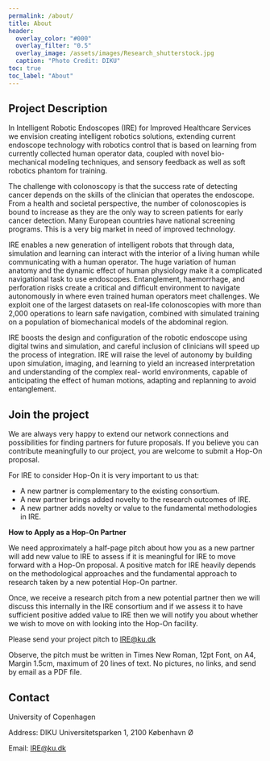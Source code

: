 ```yaml
---
permalink: /about/
title: About
header:
  overlay_color: "#000"
  overlay_filter: "0.5"
  overlay_image: /assets/images/Research_shutterstock.jpg
  caption: "Photo Credit: DIKU"
toc: true
toc_label: "About"
---
```

## Project Description

In Intelligent Robotic Endoscopes (IRE) for Improved Healthcare Services we envision creating intelligent robotics solutions, extending current endoscope technology with robotics control that is based on learning from currently collected human operator data, coupled with novel bio-mechanical modeling techniques, and sensory feedback as well as soft robotics phantom for training.

The challenge with colonoscopy is that the success rate of detecting cancer depends on the skills of the clinician that operates the endoscope. From a health and societal perspective, the number of colonoscopies is bound to increase as they are the only way to screen patients for early cancer detection. Many European countries have national screening programs. This is a very big market in need of improved technology.

IRE enables a new generation of intelligent robots that through data, simulation and learning can interact with the interior of a living human while communicating with a human operator. The huge variation of human anatomy and the dynamic effect of human physiology make it a complicated navigational task to use endoscopes. Entanglement, haemorrhage, and perforation risks create a critical and difficult environment to navigate autonomously in where even trained human operators meet challenges. We exploit one of the largest datasets on real-life colonoscopies with more than 2,000 operations to learn safe navigation, combined with simulated training on a population of biomechanical models of the abdominal region.

IRE boosts the design and configuration of the robotic endoscope using digital twins and simulation, and careful inclusion of clinicians will speed up the process of integration. IRE will raise the level of autonomy by building upon simulation, imaging, and learning to yield an increased interpretation and understanding of the complex real- world environments, capable of anticipating the effect of human motions, adapting and replanning to avoid entanglement.

## Join the project
We are always very happy to extend our network connections and possibilities for finding partners for future proposals. If you believe you can contribute meaningfully to our project, you are welcome to submit a Hop-On proposal.

For IRE to consider Hop-On it is very important to us that:
- A new partner is complementary to the existing consortium.
- A new partner brings added novelty to the research outcomes of IRE.
- A new partner adds novelty or value to the fundamental methodologies in IRE.

**How to Apply as a Hop-On Partner**


We need approximately a half-page pitch about how you as a new partner will add new value to IRE to assess if it is meaningful for IRE to move forward with a Hop-On proposal. A positive match for IRE heavily depends on the methodological approaches and the fundamental approach to research taken by a new potential Hop-On partner.

Once, we receive a research pitch from a new potential partner then we will discuss this internally in the IRE consortium and if we assess it to have sufficient positive added value to IRE then we will notify you about whether we wish to move on with looking into the Hop-On facility.

Please send your project pitch to <a href="mailto:IRE@ku.dk">IRE@ku.dk</a>

Observe, the pitch must be written in Times New Roman, 12pt Font, on A4, Margin 1.5cm, maximum of 20 lines of text. No pictures, no links, and send by email as a PDF file.

## Contact

<div>
    <p>University of Copenhagen</p>
    <p>Address: DIKU Universitetsparken 1, 2100 København Ø</p>
    <p>Email: <a href="mailto:IRE@ku.dk">IRE@ku.dk</a></p>
</div>

